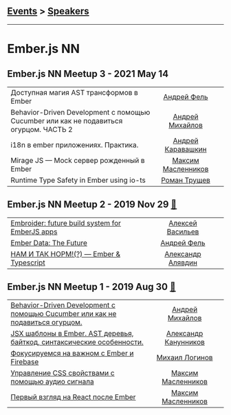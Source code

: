 ## [Events](../README.md) > [Speakers](../speakers.md)
---

# Ember.js NN

## Ember.js NN Meetup 3 - 2021 May 14 
| | | |
| --- | :---: | --- |
| Доступная магия AST трансформов в Ember  |  [Андрей Фель](../../speakers/Андрей%20Фель.md)  |    |
| Behavior-Driven Development с помощью Cucumber или как не подавиться огурцом. ЧАСТЬ 2  |  [Андрей Михайлов](../../speakers/Андрей%20Михайлов.md)  |    |
| i18n в ember приложениях. Практика.  |  [Андрей Каравашкин](../../speakers/Андрей%20Каравашкин.md)  |    |
| Mirage JS — Mock сервер рожденный в Ember  |  [Максим Масленников](../../speakers/Максим%20Масленников.md)  |    |
| Runtime Type Safety in Ember using io-ts  |  [Роман Трущев](../../speakers/Роман%20Трущев.md)  |    |
## Ember.js NN Meetup 2 - 2019 Nov 29 [:movie_camera:](https://www.youtube.com/playlist?list=PLHmOYA1JrOhPbcW0o-fn20u8thI4uYZrI)
| | | |
| --- | :---: | --- |
| [Embroider: future build system for EmberJS apps](https://youtu.be/3x34KZEaXpY)  |  [Алексей Васильев](../../speakers/Алексей%20Васильев.md)  |    |
| [Ember Data: The Future](https://youtu.be/UtsDaOrG9-g)  |  [Андрей Фель](../../speakers/Андрей%20Фель.md)  |    |
| [НАМ И ТАК НОРМ!(?) — Ember &amp; Typescript](https://youtu.be/DnNppoGXk00)  |  [Александр Алявдин](../../speakers/Александр%20Алявдин.md)  |    |
## Ember.js NN Meetup 1 - 2019 Aug 30 [:movie_camera:](https://www.youtube.com/playlist?list=PLHmOYA1JrOhON-uosmutHoVCPAecQ5FpC)
| | | |
| --- | :---: | --- |
| [Behavior-Driven Development с помощью Cucumber или как не подавиться огурцом.](https://youtu.be/i6-lCUZQ8_w)  |  [Андрей Михайлов](../../speakers/Андрей%20Михайлов.md)  |    |
| [JSX шаблоны в Ember. AST деревья, байткод, синтаксические особенности.](https://youtu.be/y9eJ2b9Egok)  |  [Александр Канунников](../../speakers/Александр%20Канунников.md)  |    |
| [Фокусируемся на важном с Ember и Firebase](https://youtu.be/oAspZsF-f2A)  |  [Михаил Логинов](../../speakers/Михаил%20Логинов.md)  |    |
| [Управление CSS свойствами с помощью аудио сигнала](https://youtu.be/0OiNEoeCe7U)  |  [Максим Масленников](../../speakers/Максим%20Масленников.md)  |    |
| [Первый взгляд на React после Ember](https://youtu.be/cLyV8eFVqo0)  |  [Максим Масленников](../../speakers/Максим%20Масленников.md)  |    |
